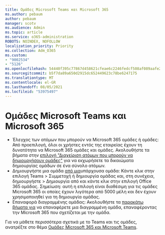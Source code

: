 ```yaml
---
title: Ομάδες Microsoft Teams και Microsoft 365
ms.author: pebaum
author: pebaum
manager: scotv
ms.audience: Admin
ms.topic: article
ms.service: o365-administration
ROBOTS: NOINDEX, NOFOLLOW
localization_priority: Priority
ms.collection: Adm_O365
ms.custom:
- "9002534"
- "5126"
ms.openlocfilehash: 54440f395c77867d458621cfeae6c2246fedcf508af089aafe2a78b63fe8a5b9
ms.sourcegitcommit: b5f7da89a650d2915dc652449623c78be6247175
ms.translationtype: MT
ms.contentlocale: el-GR
ms.lasthandoff: 08/05/2021
ms.locfileid: "53975497"
---
```

# <a name="microsoft-teams-and-microsoft-365-groups"></a>Ομάδες Microsoft Teams και Microsoft 365

- Έλεγχος των ατόμων που μπορούν να Microsoft 365 ομάδες ή ομάδες: Από προεπιλογή, όλοι οι χρήστες εντός της εταιρείας έχουν τη δυνατότητα να Microsoft 365 ομάδες και ομάδες. Ακολουθήστε τα βήματα στην [επιλογή "Διαχείριση ατόμων που μπορούν να δημιουργήσουν ομάδες"](https://support.office.com/article/4c46c8cb-17d0-44b5-9776-005fced8e618) για να εκχωρήσετε τα δικαιώματα δημιουργίας ομάδων σε ένα σύνολο ατόμων.
- Δημιουργήστε μια ομάδα [από μια](https://support.microsoft.com/office/24ec428e-40d7-4a1a-ab87-29be7d145865)υπάρχουσα ομάδα: Κάντε κλικ στην επιλογή Teams > Συμμετοχή ή δημιουργία ομάδας και, στη συνέχεια, δημιουργήστε > Δημιουργία από και κάντε κλικ στην επιλογή Office 365 ομάδας. Σημείωση: αυτή η επιλογή είναι διαθέσιμη για τις ομάδες Microsoft 365 οι οποίες έχουν λιγότερα από 5000 μέλη και δεν έχουν χρησιμοποιηθεί για τη δημιουργία ομάδας.
- Επαναφορά διαγραμμένης ομάδας: Ακολουθήστε τα [παρακάτω βήματα για](https://docs.microsoft.com/microsoftteams/archive-or-delete-a-team#restore-a-deleted-team) να επαναφέρετε μια διαγραμμένη ομάδα, επαναφέροντας την Microsoft 365 που σχετίζεται με την ομάδα.

Για να μάθετε περισσότερα σχετικά με το Teams και τις ομάδες, ανατρέξτε στο θέμα [Ομάδες Microsoft 365 και Microsoft Teams](https://docs.microsoft.com/microsoftteams/office-365-groups).
